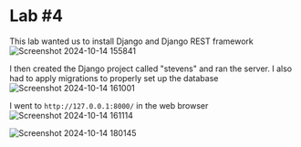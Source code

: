 # Lab #4

This lab wanted us to install Django and Django REST framework   
![Screenshot 2024-10-14 155841](https://github.com/user-attachments/assets/187e8610-ca0a-4a7a-b17d-9b5d8e8f9292)   

I then created the Django project called "stevens" and ran the server. I also had to apply migrations to properly set up the database   
![Screenshot 2024-10-14 161001](https://github.com/user-attachments/assets/3e4f3236-f464-45e4-9bea-56a5e7933c16)   






I went to `http://127.0.0.1:8000/` in the web browser
![Screenshot 2024-10-14 161114](https://github.com/user-attachments/assets/136147ae-5a0f-4a6e-9358-c76453239c31)


![Screenshot 2024-10-14 180145](https://github.com/user-attachments/assets/a6014cef-807c-4b09-a2e3-d25d2f778049)

